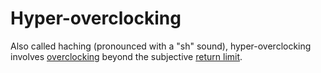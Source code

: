 # Hyper-overclocking

Also called haching (pronounced with a "sh" sound), hyper-overclocking
involves [overclocking](matrix.overclocking.md) beyond the subjective
[return limit](matrix.overclocking.hyper-overclocking.return-limit.md).
